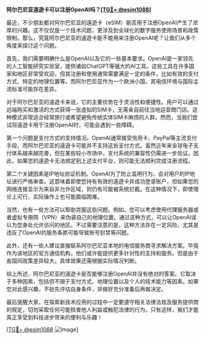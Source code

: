 **阿尔巴尼亚遠遊卡可以注册OpenAI吗？[[TG💪+ @esim1088](https://t.me/s/esim1088)]**

最近，不少朋友都对阿尔巴尼亚的遠遊卡（eSIM）能否用于注册OpenAI产生了浓厚的兴趣。这不仅仅是一个技术问题，更涉及到全球化的数字服务使用场景和政策限制。那么，究竟阿尔巴尼亚的遠遊卡能不能用来注册OpenAI呢？让我们从多个角度来探讨这个问题。

首先，我们需要明确什么是OpenAI以及它的一些基本要求。OpenAI是一家领先的人工智能研究实验室，提供诸如ChatGPT等强大的AI工具。这些工具在许多国家和地区非常受欢迎，但其注册和使用通常需要满足一定的条件，比如有效的支付方式、特定的地理位置等。而阿尔巴尼亚作为一个欧洲小国，其电信环境与国际主流标准可能存在差异。

对于阿尔巴尼亚的遠遊卡来说，它的主要优势在于灵活性和便捷性。用户可以通过远端购买和激活的方式获得一张虚拟的SIM卡，无需亲自前往当地运营商门店。这种模式非常适合经常旅行或希望避免传统实体SIM卡麻烦的人群。然而，当我们尝试将遠遊卡用于注册OpenAI时，可能会遇到一些障碍。

第一个问题是支付方式的支持情况。OpenAI通常接受信用卡、PayPal等主流支付手段，而阿尔巴尼亚的遠遊卡可能并不支持这些支付方式。虽然近年来全球电子支付体系越来越完善，但在某些较小市场中，支付系统的兼容性仍需进一步验证。因此，如果您的遠遊卡无法绑定到上述支付平台，则可能无法顺利完成注册流程。

第二个关键因素是IP地址验证机制。OpenAI为了防止滥用行为，会对用户的IP地址进行严格审查。这意味着即使您持有有效的遠遊卡并成功登录账户，但如果您的网络连接显示为来自非允许区域，则仍有可能被系统拦截。在这种情况下，即使理论上可行，实际操作上也可能面临困难。

当然，也有一些方法可以帮助克服这些问题。例如，您可以考虑使用代理服务器或者虚拟专用网（VPN）来伪装自己的地理位置。通过这种方式，可以让OpenAI误以为您身处允许访问的地区。不过需要注意的是，这种方法存在一定风险，尤其是违反了OpenAI的服务条款可能导致账号封禁等问题。

此外，还有一些人建议直接联系阿尔巴尼亚本地的电信服务商寻求解决方案。毕竟作为该地区的官方通信机构，他们或许能提供更多针对性的支持和服务。但是由于各国间政策差异较大，具体效果还需根据实际情况判断。

综上所述，阿尔巴尼亚的遠遊卡是否能够注册OpenAI并没有绝对的答案。它取决于多种因素，包括但不限于支付方式、地理位置以及个人的技术能力等因素。如果您对此感兴趣，不妨先评估自身条件，并做好充分准备后再做决定。

最后提醒大家，在探索新技术应用的过程中一定要遵守相关法律法规及服务提供商的规定，切勿采取任何可能损害他人利益或触犯法律的行为。只有这样，我们才能真正享受到科技进步带来的便利与乐趣！

[[TG💪+ @esim1088](https://t.me/s/esim1088) ![Image](https://i.postimg.cc/4NQfJmqS/Snipaste-2025-05-13-00-14-12.png)]